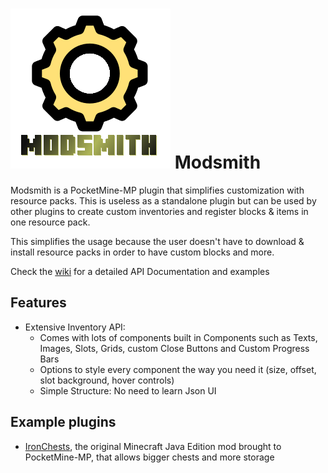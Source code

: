 # ![Icon](https://github.com/HimmelKreis4865/ModSmith/blob/main/icon.png?raw=true) Modsmith
Modsmith is a PocketMine-MP plugin that simplifies customization with resource packs.
This is useless as a standalone plugin but can be used by other plugins to create custom inventories and register blocks & items in one resource pack.

This simplifies the usage because the user doesn't have to download & install resource packs in order to have custom blocks and more.

Check the [wiki](https://github.com/HimmelKreis4865/ModSmith/wiki) for a detailed API Documentation and examples

## Features
 - Extensive Inventory API:
   - Comes with lots of components built in Components such as Texts, Images, Slots, Grids, custom Close Buttons and Custom Progress Bars
   - Options to style every component the way you need it (size, offset, slot background, hover controls)
   - Simple Structure: No need to learn Json UI

## Example plugins
 - [IronChests](https://github.com/HimmelKreis4865/IronChests/), the original Minecraft Java Edition mod brought to PocketMine-MP, that allows bigger chests and more storage